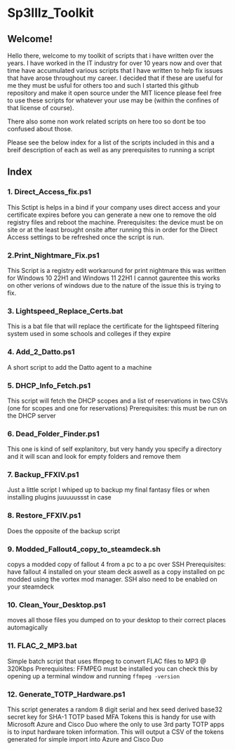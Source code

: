 # Sp3lllz_Toolkit

## Welcome!
Hello there, welcome to my toolkit of scripts that i have written over the years. I have worked in the IT industry for over 10 years now and over that time have accumulated various scripts that I have written to help fix issues that have arose throughout my career. I decided that if these are useful for me they must be usful for others too and such I started this github repository and make it open source under the MIT licence please feel free to use these scripts for whatever your use may be (within the confines of that license of course).

There also some non work related scripts on here too so dont be too confused about those. 

Please see the below index for a list of the scripts included in this and a breif description of each as well as any prerequisites to running a script 

## Index

### 1. Direct_Access_fix.ps1
This Sctipt is helps in a bind if your company uses direct access and your certificate expires before you can generate a new one to remove the old registry files and reboot the machine. Prerequisites: the device must be on site or at the least brought onsite after running this in order for the Direct Access settings to be refreshed once the script is run. 
### 2.Print_Nightmare_Fix.ps1
This Script is a registry edit workaround for print nightmare this was written for Windows 10 22H1 and Windows 11 22H1 I cannot gaurentee this works on other verions of windows due to the nature of the issue this is trying to fix. 
### 3. Lightspeed_Replace_Certs.bat
This is a bat file that will replace the certificate for the lightspeed filtering system used in some schools and colleges if they expire 
### 4. Add_2_Datto.ps1 
A short script to add the Datto agent to a machine 
### 5. DHCP_Info_Fetch.ps1
This script will fetch the DHCP scopes and a list of reservations in two CSVs (one for scopes and one for reservations) Prerequisites: this must be run on the DHCP server 
### 6. Dead_Folder_Finder.ps1
This one is kind of self explanitory, but very handy you specify a directory and it will scan and look for empty folders and remove them  
### 7. Backup_FFXIV.ps1
Just a little script I whiped up to backup my final fantasy files or when installing plugins juuuuussst in case
### 8. Restore_FFXIV.ps1
Does the opposite of the backup script 
### 9. Modded_Fallout4_copy_to_steamdeck.sh
copys a modded copy of fallout 4 from a pc to a pc over SSH Prerequisites: have fallout 4 installed on your steam deck aswell as a copy installed on pc modded using the vortex mod manager. SSH also need to be enabled on your steamdeck 
### 10. Clean_Your_Desktop.ps1
moves all those files you dumped on to your desktop to their correct places automagically 
### 11. FLAC_2_MP3.bat
Simple batch script that uses ffmpeg to convert FLAC files to MP3 @ 320Kbps Prerequisites: FFMPEG must be installed you can check this by opening up a terminal window and running `ffmpeg -version`
### 12. Generate_TOTP_Hardware.ps1
This script generates a random 8 digit serial and hex seed derived base32 secret key for SHA-1 TOTP based MFA Tokens this is handy for use with Microsoft Azure and Cisco Duo where the only to use 3rd party TOTP apps is to input hardware token information. 
This will output a CSV of the tokens generated for simple import into Azure and Cisco Duo
